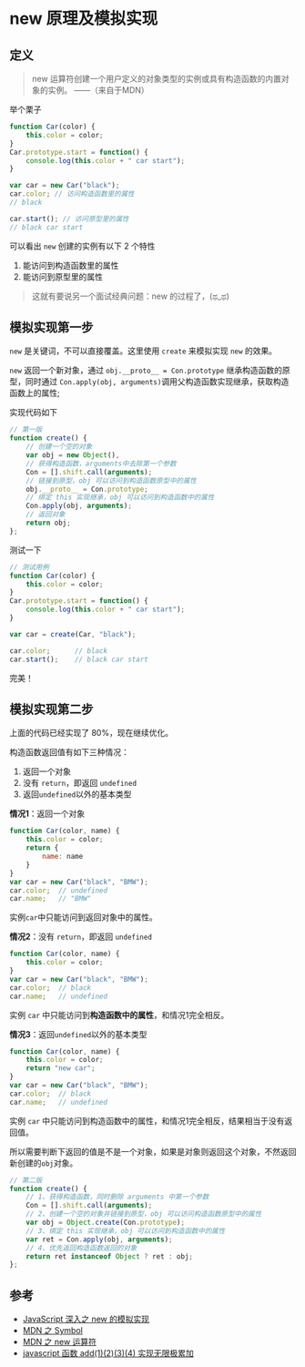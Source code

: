 # new 原理及模拟实现

## 定义

> new 运算符创建一个用户定义的对象类型的实例或具有构造函数的内置对象的实例。 ——（来自于MDN）

举个栗子

```js
function Car(color) {
    this.color = color;
}
Car.prototype.start = function() {
    console.log(this.color + " car start");
}

var car = new Car("black");
car.color; // 访问构造函数里的属性
// black

car.start(); // 访问原型里的属性
// black car start
```

可以看出 `new` 创建的实例有以下 2 个特性

1. 能访问到构造函数里的属性
2. 能访问到原型里的属性


> 这就有要说另一个面试经典问题：new 的过程了，(ಥ_ಥ)

## 模拟实现第一步
`new` 是关键词，不可以直接覆盖。这里使用 `create` 来模拟实现 `new` 的效果。

`new` 返回一个新对象，通过 `obj.__proto__ = Con.prototype` 继承构造函数的原型，同时通过 `Con.apply(obj, arguments)`调用父构造函数实现继承，获取构造函数上的属性;

实现代码如下

```js
// 第一版
function create() {
	// 创建一个空的对象
    var obj = new Object(),
	// 获得构造函数，arguments中去除第一个参数
    Con = [].shift.call(arguments);
	// 链接到原型，obj 可以访问到构造函数原型中的属性
    obj.__proto__ = Con.prototype;
	// 绑定 this 实现继承，obj 可以访问到构造函数中的属性
    Con.apply(obj, arguments);
	// 返回对象
    return obj;
};
```
测试一下
```js
// 测试用例
function Car(color) {
    this.color = color;
}
Car.prototype.start = function() {
    console.log(this.color + " car start");
}

var car = create(Car, "black");

car.color;      // black
car.start();    // black car start
```

完美！

## 模拟实现第二步

上面的代码已经实现了 80%，现在继续优化。

构造函数返回值有如下三种情况：

1. 返回一个对象
2. 没有 `return`，即返回 `undefined`
3. 返回`undefined`以外的基本类型

**情况1**：返回一个对象

```js
function Car(color, name) {
    this.color = color;
    return {
        name: name
    }
}
var car = new Car("black", "BMW");
car.color;  // undefined
car.name;   // "BMW"
```
实例`car`中只能访问到返回对象中的属性。

**情况2**：没有 `return`，即返回 `undefined`

```js
function Car(color, name) {
    this.color = color;
}
var car = new Car("black", "BMW");
car.color;  // black
car.name;   // undefined
```

实例 `car` 中只能访问到**构造函数中的属性**，和情况1完全相反。



**情况3**：返回`undefined`以外的基本类型

```js
function Car(color, name) {
    this.color = color;
    return "new car";
}
var car = new Car("black", "BMW");
car.color;  // black
car.name;   // undefined
```

实例 `car` 中只能访问到构造函数中的属性，和情况1完全相反，结果相当于没有返回值。

所以需要判断下返回的值是不是一个对象，如果是对象则返回这个对象，不然返回新创建的`obj`对象。

```js
// 第二版
function create() {
	// 1、获得构造函数，同时删除 arguments 中第一个参数
    Con = [].shift.call(arguments);
	// 2、创建一个空的对象并链接到原型，obj 可以访问构造函数原型中的属性
    var obj = Object.create(Con.prototype);
	// 3、绑定 this 实现继承，obj 可以访问到构造函数中的属性
    var ret = Con.apply(obj, arguments);
	// 4、优先返回构造函数返回的对象
	return ret instanceof Object ? ret : obj;
};
```

## 参考

- [JavaScript 深入之 new 的模拟实现](https://github.com/mqyqingfeng/Blog/issues/13?_blank)
- [MDN 之 Symbol](https://developer.mozilla.org/zh-CN/docs/Web/JavaScript/Reference/Global_Objects/Symbol?_blank)
- [MDN 之 new 运算符](https://developer.mozilla.org/zh-CN/docs/Web/JavaScript/Reference/Operators/new?_blank)
- [javascript 函数 add(1)(2)(3)(4) 实现无限极累加](https://www.cnblogs.com/oxspirt/p/5436629.html?_blank)